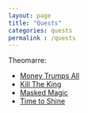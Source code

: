 ```yaml
---
layout: page
title: "Quests"
categories: quests
permalink : /quests
---
```


Theomarre:
 - [Money Trumps All][money-trumps-all]
 - [Kill The King][kill-the-king]
 - [Masked Magic][masked-magic]
 - [Time to Shine][time-to-shine]

 [money-trumps-all]: /DnD/quests/money-trumps-all
 [kill-the-king]: /DnD/quests/kill-the-king
 [masked-magic]: /DnD/quests/masked-magic
 [time-to-shine]: /DnD/quests/time-to-shine